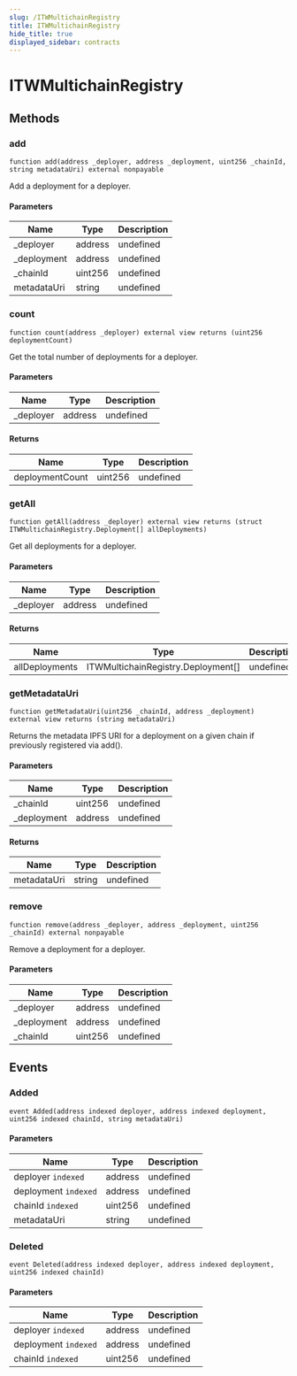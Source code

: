```yaml
---
slug: /ITWMultichainRegistry
title: ITWMultichainRegistry
hide_title: true
displayed_sidebar: contracts
---
```

# ITWMultichainRegistry









## Methods

### add

```solidity
function add(address _deployer, address _deployment, uint256 _chainId, string metadataUri) external nonpayable
```

Add a deployment for a deployer.



#### Parameters

| Name | Type | Description |
|---|---|---|
| _deployer | address | undefined |
| _deployment | address | undefined |
| _chainId | uint256 | undefined |
| metadataUri | string | undefined |

### count

```solidity
function count(address _deployer) external view returns (uint256 deploymentCount)
```

Get the total number of deployments for a deployer.



#### Parameters

| Name | Type | Description |
|---|---|---|
| _deployer | address | undefined |

#### Returns

| Name | Type | Description |
|---|---|---|
| deploymentCount | uint256 | undefined |

### getAll

```solidity
function getAll(address _deployer) external view returns (struct ITWMultichainRegistry.Deployment[] allDeployments)
```

Get all deployments for a deployer.



#### Parameters

| Name | Type | Description |
|---|---|---|
| _deployer | address | undefined |

#### Returns

| Name | Type | Description |
|---|---|---|
| allDeployments | ITWMultichainRegistry.Deployment[] | undefined |

### getMetadataUri

```solidity
function getMetadataUri(uint256 _chainId, address _deployment) external view returns (string metadataUri)
```

Returns the metadata IPFS URI for a deployment on a given chain if previously registered via add().



#### Parameters

| Name | Type | Description |
|---|---|---|
| _chainId | uint256 | undefined |
| _deployment | address | undefined |

#### Returns

| Name | Type | Description |
|---|---|---|
| metadataUri | string | undefined |

### remove

```solidity
function remove(address _deployer, address _deployment, uint256 _chainId) external nonpayable
```

Remove a deployment for a deployer.



#### Parameters

| Name | Type | Description |
|---|---|---|
| _deployer | address | undefined |
| _deployment | address | undefined |
| _chainId | uint256 | undefined |



## Events

### Added

```solidity
event Added(address indexed deployer, address indexed deployment, uint256 indexed chainId, string metadataUri)
```





#### Parameters

| Name | Type | Description |
|---|---|---|
| deployer `indexed` | address | undefined |
| deployment `indexed` | address | undefined |
| chainId `indexed` | uint256 | undefined |
| metadataUri  | string | undefined |

### Deleted

```solidity
event Deleted(address indexed deployer, address indexed deployment, uint256 indexed chainId)
```





#### Parameters

| Name | Type | Description |
|---|---|---|
| deployer `indexed` | address | undefined |
| deployment `indexed` | address | undefined |
| chainId `indexed` | uint256 | undefined |


